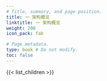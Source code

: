 ```yaml
---
# Title, summary, and page position.
title: 一 架构概览
linktitle: 一 架构概览
weight: 200
icon_pack: fab

# Page metadata.
type: book # Do not modify.
toc: false
---
```


{{< list_children >}}
